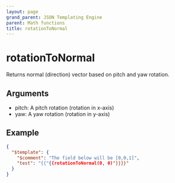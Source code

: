 ```yaml
---
layout: page
grand_parent: JSON Templating Engine
parent: Math functions
title: rotationToNormal
---
```


# rotationToNormal

Returns normal (direction) vector based on pitch and yaw rotation.

## Arguments

 - pitch: A pitch rotation (rotation in x-axis)
 - yaw: A yaw rotation (rotation in y-axis)

## Example

```json
{
  "$template": {
    "$comment": "The field below will be [0,0,1]",
    "test": "{{"{{rotationToNormal(0, 0)"}}}}"
  }
}
```
